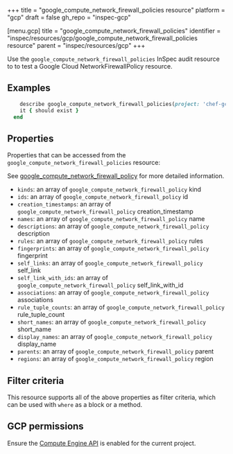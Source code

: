 +++
title = "google_compute_network_firewall_policies resource"
platform = "gcp"
draft = false
gh_repo = "inspec-gcp"

[menu.gcp]
title = "google_compute_network_firewall_policies"
identifier = "inspec/resources/gcp/google_compute_network_firewall_policies resource"
parent = "inspec/resources/gcp"
+++

Use the `google_compute_network_firewall_policies` InSpec audit resource to to test a Google Cloud NetworkFirewallPolicy resource.

## Examples

```ruby
    describe google_compute_network_firewall_policies(project: 'chef-gcp-inspec') do
    it { should exist }
  end
```

## Properties

Properties that can be accessed from the `google_compute_network_firewall_policies` resource:

See [google_compute_network_firewall_policy](google_compute_network_firewall_policy) for more detailed information.

  * `kinds`: an array of `google_compute_network_firewall_policy` kind
  * `ids`: an array of `google_compute_network_firewall_policy` id
  * `creation_timestamps`: an array of `google_compute_network_firewall_policy` creation_timestamp
  * `names`: an array of `google_compute_network_firewall_policy` name
  * `descriptions`: an array of `google_compute_network_firewall_policy` description
  * `rules`: an array of `google_compute_network_firewall_policy` rules
  * `fingerprints`: an array of `google_compute_network_firewall_policy` fingerprint
  * `self_links`: an array of `google_compute_network_firewall_policy` self_link
  * `self_link_with_ids`: an array of `google_compute_network_firewall_policy` self_link_with_id
  * `associations`: an array of `google_compute_network_firewall_policy` associations
  * `rule_tuple_counts`: an array of `google_compute_network_firewall_policy` rule_tuple_count
  * `short_names`: an array of `google_compute_network_firewall_policy` short_name
  * `display_names`: an array of `google_compute_network_firewall_policy` display_name
  * `parents`: an array of `google_compute_network_firewall_policy` parent
  * `regions`: an array of `google_compute_network_firewall_policy` region

## Filter criteria

This resource supports all of the above properties as filter criteria, which can be used
with `where` as a block or a method.

## GCP permissions

Ensure the [Compute Engine API](https://console.cloud.google.com/apis/library/compute.googleapis.com/) is enabled for the current project.
